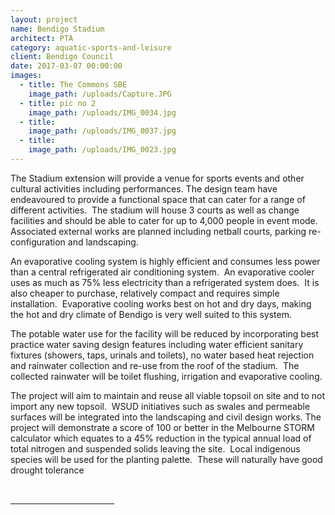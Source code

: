 ```yaml
---
layout: project
name: Bendigo Stadium
architect: PTA
category: aquatic-sports-and-leisure
client: Bendigo Council
date: 2017-03-07 00:00:00
images:
  - title: The Commons SBE
    image_path: /uploads/Capture.JPG
  - title: pic no 2
    image_path: /uploads/IMG_0034.jpg
  - title:
    image_path: /uploads/IMG_0037.jpg
  - title:
    image_path: /uploads/IMG_0023.jpg
---
```



The Stadium extension will provide a venue for sports events and other cultural activities including performances. The design team have endeavoured to provide a functional space that can cater for a range of different activities.  The stadium will house 3 courts as well as change facilities and should be able to cater for up to 4,000 people in event mode. Associated external works are planned including netball courts, parking re-configuration and landscaping.

An evaporative cooling system is highly efficient and consumes less power than a central refrigerated air conditioning system.  An evaporative cooler uses as much as 75% less electricity than a refrigerated system does.  It is also cheaper to purchase, relatively compact and requires simple installation.  Evaporative cooling works best on hot and dry days, making the hot and dry climate of Bendigo is very well suited to this system.

The potable water use for the facility will be reduced by incorporating best practice water saving design features including water efficient sanitary fixtures (showers, taps, urinals and toilets), no water based heat rejection and rainwater collection and re-use from the roof of the stadium.  The collected rainwater will be toilet flushing, irrigation and evaporative cooling.

The project will aim to maintain and reuse all viable topsoil on site and to not import any new topsoil.  WSUD initiatives such as swales and permeable surfaces will be integrated into the landscaping and civil design works. The project will demonstrate a score of 100 or better in the Melbourne STORM calculator which equates to a 45% reduction in the typical annual load of total nitrogen and suspended solids leaving the site.  Local indigenous species will be used for the planting palette.  These will naturally have good drought tolerance

<div>&nbsp;<hr width="33%" size="1" align="left" /><div id="ftn1"><p>&nbsp;</p></div></div>